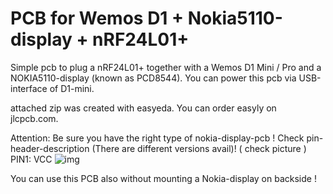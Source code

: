 # PCB for Wemos D1 + Nokia5110-display + nRF24L01+

Simple pcb to plug a nRF24L01+ together with a Wemos D1 Mini / Pro and a NOKIA5110-display (known as PCD8544). You can power this pcb via USB-interface of D1-mini.

attached zip was created with easyeda. You can order easyly on jlcpcb.com.

Attention: Be sure you have the right type of nokia-display-pcb !
Check pin-header-description (There are different versions avail)!
( check picture )
PIN1: VCC
![img](https://github.com/gh-fx2/ahoy/tree/nokia5110/tools/pcb-nokia5110/Nokia5110-LCD.jpg)

You can use this PCB also without mounting a Nokia-display on backside !